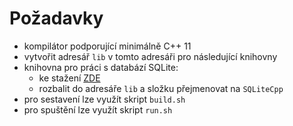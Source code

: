 # Požadavky
- kompilátor podporující minimálně C++ 11
- vytvořit adresář ```lib``` v tomto adresáři pro následující knihovny
- knihovna pro práci s databází SQLite:
  - ke stažení [ZDE](https://github.com/SRombauts/SQLiteCpp/releases)
  - rozbalit do adresáře ```lib``` a složku přejmenovat na ```SQLiteCpp```
- pro sestavení lze využít skript ```build.sh```
- pro spuštění lze využít skript ```run.sh```

